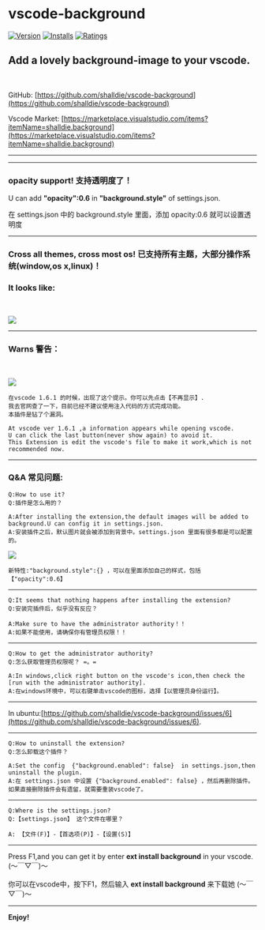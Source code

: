 # vscode-background

[![Version](https://vsmarketplacebadge.apphb.com/version/shalldie.background.svg)](https://marketplace.visualstudio.com/items?itemName=shalldie.background)
[![Installs](https://vsmarketplacebadge.apphb.com/installs/shalldie.background.svg)](https://marketplace.visualstudio.com/items?itemName=shalldie.background)
[![Ratings](https://vsmarketplacebadge.apphb.com/rating/shalldie.background.svg)](https://vsmarketplacebadge.apphb.com/rating/shalldie.background.svg)

## Add a lovely background-image to your vscode.
 <br />
 
GitHub: [https://github.com/shalldie/vscode-background](https://github.com/shalldie/vscode-background)

Vscode Market: [https://marketplace.visualstudio.com/items?itemName=shalldie.background](https://marketplace.visualstudio.com/items?itemName=shalldie.background)

----------------------------------------------------------------------------------

***
### opacity support! 支持透明度了！
U can add **"opacity":0.6** in **"background.style"** of settings.json.

在 settings.json 中的 background.style 里面，添加 opacity:0.6 就可以设置透明度
***

### Cross all themes, cross most os! 已支持所有主题，大部分操作系统(window,os x,linux)！
### It looks like:
 <br />

![](https://github.com/shalldie/vscode-background/raw/master/gif/show.gif)
 
----------------------------------------------------------------------------------
### Warns 警告：
<br/>
 
![](https://github.com/shalldie/vscode-background/raw/master/gif/info.png)

    在vscode 1.6.1 的时候，出现了这个提示。你可以先点击【不再显示】.
    我去官网查了一下，目前已经不建议使用注入代码的方式完成功能。
    本插件是钻了个漏洞。

    At vscode ver 1.6.1 ,a information appears while opening vscode.
    U can click the last button(never show again) to avoid it.
    This Extension is edit the vscode's file to make it work,which is not recommended now.

------

### Q&A 常见问题:

    Q:How to use it?
    Q:插件是怎么用的？

    A:After installing the extension,the default images will be added to background.U can config it in settings.json.
    A:安装插件之后，默认图片就会被添加到背景中。settings.json 里面有很多都是可以配置的。
  ![](https://github.com/shalldie/vscode-background/raw/master/gif/settings.png)
    
    新特性:"background.style":{} ，可以在里面添加自己的样式，包括 【"opacity":0.6】
***
    Q:It seems that nothing happens after installing the extension?
    Q:安装完插件后，似乎没有反应？

    A:Make sure to have the administrator authority！！
    A:如果不能使用，请确保你有管理员权限！！
*** 
    Q:How to get the administrator authority?
    Q:怎么获取管理员权限呢？ =。=
    
    A:In windows,click right button on the vscode's icon,then check the [run with the administrator authority].
    A:在windows环境中，可以右键单击vscode的图标，选择【以管理员身份运行】。
***
  In ubuntu:[https://github.com/shalldie/vscode-background/issues/6](https://github.com/shalldie/vscode-background/issues/6).
***
    Q:How to uninstall the extension?
    Q:怎么卸载这个插件？

    A:Set the config  {"background.enabled": false}  in settings.json,then uninstall the plugin.
    A:在 settings.json 中设置 {"background.enabled": false} ，然后再删除插件。如果直接删除插件会有遗留，就需要重装vscode了。
***
    Q:Where is the settings.json?
    Q:【settings.json】 这个文件在哪里？

    A: 【文件(F)】-【首选项(P)】-【设置(S)】
***

Press F1,and you can get it by enter **ext install background** in your vscode. (～￣▽￣)～
<br />
<br />
你可以在vscode中，按下F1，然后输入 **ext install background** 来下载她 (～￣▽￣)～
*** 

**Enjoy!**
